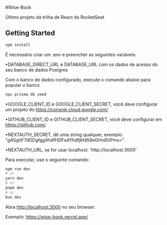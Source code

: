 
#Wise-Book

Último projeto da trilha de React da RocketSeat

## Getting Started

```bash
npm install
```

É necessário criar um .env e preencher as seguintes variáveis:

•DATABASE_DIRECT_URL e DATABASE_URL com os dados de acesso do seu banco de dados  Postgres

Com o banco de dados configurado, execute o comando abaixo para popular o banco
```bash
npx prisma db seed
```

•GOOGLE_CLIENT_ID e GOOGLE_CLIENT_SECRET, você deve configurar um projeto do https://console.cloud.google.com/

•GITHUB_CLIENT_ID e GITHUB_CLIENT_SECRET, você deve configurar em https://github.com/

•NEXTAUTH_SECRET, dê uma string qualquer, exemplo: "gASghF7dDDgfgg4hdfHDFsdYhdfjkfd58eGHrd0/Pms="

•NEXTAUTH_URL, se for usar localhost: 'http://localhost:3000'


Para executar, use o seguinte comando:

```bash
npm run dev
# or
yarn dev
# or
pnpm dev
# or
bun dev
```

Abra [http://localhost:3000](http://localhost:3000) no seu browser.

Exemplo: https://wise-book.vercel.app/

